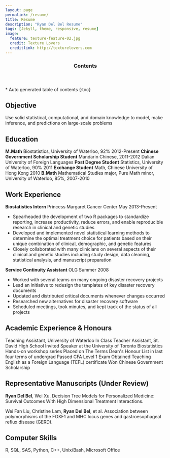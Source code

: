 ```yaml
---
layout: page
permalink: /resume/
title: Resume
description: "Ryan Del Bel Resume"
tags: [Jekyll, theme, responsive, resume]
image:
  feature: texture-feature-02.jpg
  credit: Texture Lovers
  creditlink: http://texturelovers.com
---
```


<section id="table-of-contents" class="toc">
  <header>
    <h3 >Contents</h3>
  </header>
<div id="drawer" markdown="1">
*  Auto generated table of contents
{:toc}
</div>
</section><!-- /#table-of-contents -->

Objective 
-
Use solid statistical, computational, and domain knowledge to model, make
inference, and predictions on large-scale problems 
 
Education
-
**M.Math** Biostatistics, University of Waterloo, 92% 2012-Present
**Chinese Government Scholarship Student** Mandarin Chinese, 2011-2012 Dalian
University of Foreign Languages
**Post Degree Student** Statistics, University of Waterloo, 90% 2011
**Exchange Student** Math, Chinese University of Hong Kong 2010
**B.Math** Mathematical Studies major, Pure Math minor, University of Waterloo,
 85%, 2007-2010 

Work Experience
-
**Biostatistics Intern** Princess Margaret Cancer Center May 2013-Present
* Spearheaded the development of two R packages to standardize reporting,
increase productivity, reduce errors, and enable
  reproducible research in clinical and genetic studies
* Developed and implemented novel statistical learning methods to determine the
  optimal treatment choice for patients based on their unique combination of
clinical,  demographic, and genetic features
* Closely collaborated with many clinicians on several aspects of their
    clinical and genetic studies including study design, data cleaning,
     statistical analysis, and manuscript preparation

 
 
**Service Continuity Assistant** OLG   Summer 2008
* Worked with several teams on many ongoing disaster recovery projects 
* Lead an initiative to redesign the templates of key disaster recovery
documents
* Updated and distributed critical documents whenever changes occurred
* Researched new alternatives for disaster recovery software
* Scheduled meetings, took minutes, and kept track of the status of all
projects


Academic Experience & Honours 
-
Teaching Assistant, University of Waterloo 
In Class Teacher Assistant, St. David High School 
Invited Speaker at the University of Toronto Biostatistics Hands-on workshop
series
Placed on The Terms Dean's Honour List in last four terms of undergrad 
Passed CFA Level 1 Exam
Obtained Teaching English as a Foreign Language (TEFL) certificate 
Won Chinese Government Scholarship

Representative Manuscripts (Under Review)
-
**Ryan Del Bel**, Wei Xu. Decision Tree Models for Personalized Medicine:
Survival Outcomes With High Dimensional Treatment Interactions.

Wei Fan Liu, Christine Lam, **Ryan Del Bel**, et al. Association between
polymorphisms of the FOXF1 and MHC locus genes and gastroesophageal reflux
disease (GERD).

Computer Skills
-
R, SQL, SAS, Python, C++, Unix/Bash, Microsoft Office

    



